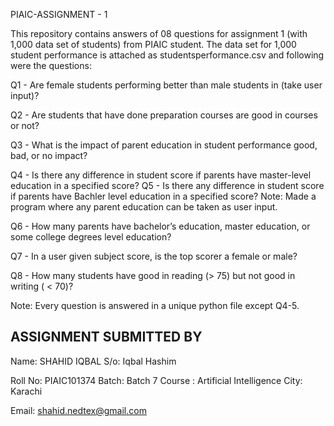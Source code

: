 PIAIC-ASSIGNMENT - 1

This repository contains answers of 08 questions for assignment 1 (with 1,000 data set of students) from PIAIC student. The data set for 1,000 student performance is attached as studentsperformance.csv and following were the questions:

Q1 - Are female students performing better than male students in <given subject> (take user input)?

Q2 - Are students that have done preparation courses are good in courses or not?

Q3 - What is the impact of parent education in student performance good, bad, or no impact?

Q4 - Is there any difference in student score if parents have master-level education in a specified score? Q5 - Is there any difference in student score if parents have Bachler level education in a specified score?
Note:  Made a program where any parent education can be taken as user input.

Q6 - How many parents have bachelor’s education, master education, or some college degrees level education?

Q7 - In a user given subject score, is the top scorer a female or male?

Q8 - How many students have good in reading (> 75) but not good in writing ( < 70)?

Note: Every question is answered in a unique python file except Q4-5.	


## ASSIGNMENT SUBMITTED BY

Name:		SHAHID IQBAL
S/o:		Iqbal Hashim

Roll No:	PIAIC101374
Batch:		Batch 7
Course	:	Artificial Intelligence
City:		Karachi

Email:		shahid.nedtex@gmail.com

																			  
